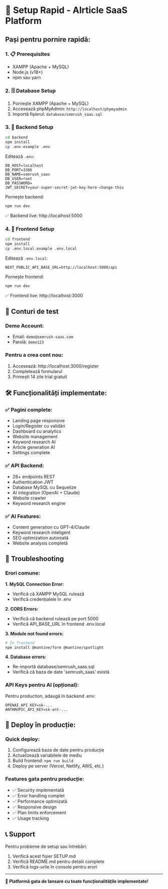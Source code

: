 # 🚀 Setup Rapid - AIrticle SaaS Platform

## Pași pentru pornire rapidă:

### 1. 📋 Prerequisites
- XAMPP (Apache + MySQL)
- Node.js (v18+)
- npm sau yarn

### 2. 🗄️ Database Setup
1. Pornește XAMPP (Apache + MySQL)
2. Accesează phpMyAdmin: `http://localhost/phpmyadmin`
3. Importă fișierul: `database/semrush_saas.sql`

### 3. 🔧 Backend Setup
```bash
cd backend
npm install
cp .env.example .env
```

Editează `.env`:
```env
DB_HOST=localhost
DB_PORT=3306
DB_NAME=semrush_saas
DB_USER=root
DB_PASSWORD=
JWT_SECRET=your-super-secret-jwt-key-here-change-this
```

Pornește backend:
```bash
npm run dev
```
✅ Backend live: http://localhost:5000

### 4. 🎨 Frontend Setup
```bash
cd frontend
npm install
cp .env.local.example .env.local
```

Editează `.env.local`:
```env
NEXT_PUBLIC_API_BASE_URL=http://localhost:5000/api
```

Pornește frontend:
```bash
npm run dev
```
✅ Frontend live: http://localhost:3000

## 🎯 Conturi de test

### Demo Account:
- Email: `demo@semrush-saas.com`
- Parolă: `demo123`

### Pentru a crea cont nou:
1. Accesează: http://localhost:3000/register
2. Completează formularul
3. Primești 14 zile trial gratuit

## 🛠️ Funcționalități implementate:

### ✅ Pagini complete:
- Landing page responsive
- Login/Register cu validări
- Dashboard cu analytics
- Website management 
- Keyword research AI
- Article generation AI
- Settings complete

### ✅ API Backend:
- 28+ endpoints REST
- Authentication JWT
- Database MySQL cu Sequelize
- AI integration (OpenAI + Claude)
- Website crawler
- Keyword research engine

### ✅ AI Features:
- Content generation cu GPT-4/Claude
- Keyword research inteligent
- SEO optimization automată
- Website analysis completă

## 🐛 Troubleshooting

### Erori comune:

**1. MySQL Connection Error:**
- Verifică că XAMPP MySQL rulează
- Verifică credențialele în .env

**2. CORS Errors:**
- Verifică că backend rulează pe port 5000
- Verifică API_BASE_URL în frontend .env.local

**3. Module not found errors:**
```bash
# În frontend
npm install @mantine/form @mantine/spotlight
```

**4. Database errors:**
- Re-importă database/semrush_saas.sql
- Verifică că baza de date 'semrush_saas' există

### API Keys pentru AI (opțional):
Pentru production, adaugă în backend .env:
```env
OPENAI_API_KEY=sk-...
ANTHROPIC_API_KEY=sk-ant-...
```

## 🚀 Deploy în producție:

### Quick deploy:
1. Configurează baza de date pentru producție
2. Actualizează variabilele de mediu
3. Build frontend: `npm run build`
4. Deploy pe server (Vercel, Netlify, AWS, etc.)

### Features gata pentru producție:
- ✅ Security implementată
- ✅ Error handling complet
- ✅ Performance optimizată
- ✅ Responsive design
- ✅ Plan limits enforcement
- ✅ Usage tracking

## 📞 Support

Pentru probleme de setup sau întrebări:
1. Verifică acest fișier SETUP.md
2. Verifică README.md pentru detalii complete
3. Verifică logs-urile în console pentru erori

---

**🎉 Platformă gata de lansare cu toate funcționalitățile implementate!**